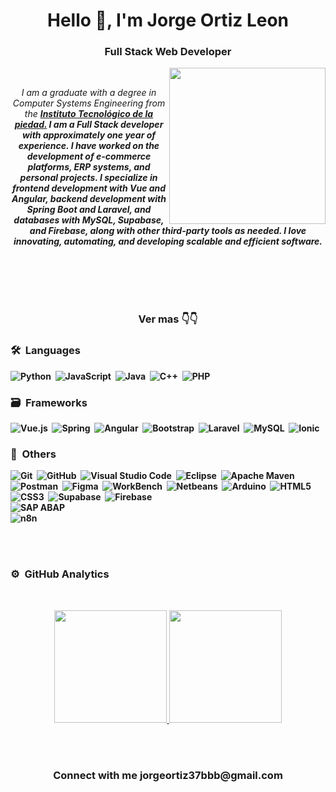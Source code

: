 <h1 align="center">Hello 👋, I'm Jorge Ortiz Leon</h1>
<h3 align="center">Full Stack Web Developer</h3>

<picture> <img align="right" src="https://user-images.githubusercontent.com/74038190/229223263-cf2e4b07-2615-4f87-9c38-e37600f8381a.gif" width = 250px></picture>
<br>
<p align="center">
  <em>
    I am a graduate with a degree in Computer Systems Engineering from the <a href="https://piedad.tecnm.mx/"> <b> Instituto Tecnológico de la piedad.</a>
    I am a Full Stack developer with approximately one year of experience. I have worked on the development of e-commerce platforms, ERP systems, and personal projects.
    I specialize in frontend development with Vue and Angular, backend development with Spring Boot and Laravel, and databases with MySQL, Supabase, and Firebase, along with other third-party tools as needed.
    I love innovating, automating, and developing scalable and efficient software.
  </em> 
  <br><br><br>
</p>
<br>
<br>

<h3 align="center">Ver mas 👇👇 </h3>

### 🛠 &nbsp;Languages 
![Python](https://img.shields.io/badge/python-3670A0?style=for-the-badge&logo=python&logoColor=ffdd54)&nbsp;
![JavaScript](https://img.shields.io/badge/javascript-%23323330.svg?style=for-the-badge&logo=javascript&logoColor=%23F7DF1E)&nbsp;
![Java](https://img.shields.io/badge/java-%23ED8B00.svg?style=for-the-badge&logo=java&logoColor=white)&nbsp;
![C++](https://img.shields.io/badge/c++-%2300599C.svg?style=for-the-badge&logo=c%2B%2B&logoColor=white)&nbsp;
![PHP](https://img.shields.io/badge/PHP-777BB4?style=for-the-badge&logo=php&logoColor=white)&nbsp;

### 🗃 &nbsp;Frameworks 
![Vue.js](https://img.shields.io/badge/vuejs-%2335495e.svg?style=for-the-badge&logo=vuedotjs&logoColor=%234FC08D)&nbsp;
![Spring](https://img.shields.io/badge/spring-%236DB33F.svg?style=for-the-badge&logo=spring&logoColor=white)&nbsp;
![Angular](https://img.shields.io/badge/Angular-DD0031?style=for-the-badge&logo=angular&logoColor=white)&nbsp;
![Bootstrap](https://img.shields.io/badge/bootstrap-%23563D7C.svg?style=for-the-badge&logo=bootstrap&logoColor=white)&nbsp;
![Laravel](https://img.shields.io/badge/Laravel-FF2D20?style=for-the-badge&logo=laravel&logoColor=white)&nbsp;
![MySQL](https://img.shields.io/badge/MySQL-00000F?style=for-the-badge&logo=mysql&logoColor=white)&nbsp;
![Ionic](https://img.shields.io/badge/Ionic-3880FF?style=for-the-badge&logo=ionic&logoColor=white)&nbsp;

### 🧰 &nbsp;Others
![Git](https://img.shields.io/badge/git-%23F05033.svg?style=for-the-badge&logo=git&logoColor=white)&nbsp;
![GitHub](https://img.shields.io/badge/github-%23121011.svg?style=for-the-badge&logo=github&logoColor=white)&nbsp;
![Visual Studio Code](https://img.shields.io/badge/Visual%20Studio%20Code-0078d7.svg?style=for-the-badge&logo=visual-studio-code&logoColor=white)&nbsp;
![Eclipse](https://img.shields.io/badge/Eclipse-FE7A16.svg?style=for-the-badge&logo=Eclipse&logoColor=white)&nbsp;
![Apache Maven](https://img.shields.io/badge/Apache%20Maven-C71A36?style=for-the-badge&logo=Apache%20Maven&logoColor=white)&nbsp;
![Postman](https://img.shields.io/badge/Postman-FF6C37?style=for-the-badge&logo=postman&logoColor=white)&nbsp;
![Figma](https://img.shields.io/badge/figma-%23F24E1E.svg?style=for-the-badge&logo=figma&logoColor=white)&nbsp;
![WorkBench](https://img.shields.io/badge/MySQL-005C84?style=for-the-badge&logo=mysql&logoColor=white)&nbsp;
![Netbeans](https://img.shields.io/badge/apache%20netbeans-1B6AC6?style=for-the-badge&logo=apache%20netbeans%20IDE&logoColor=white)&nbsp;
![Arduino](https://img.shields.io/badge/Arduino_IDE-00979D?style=for-the-badge&logo=arduino&logoColor=white)&nbsp;
![HTML5](https://img.shields.io/badge/html5-%23E34F26.svg?style=for-the-badge&logo=html5&logoColor=white)&nbsp;
![CSS3](https://img.shields.io/badge/css3-%231572B6.svg?style=for-the-badge&logo=css3&logoColor=white)&nbsp;
![Supabase](https://img.shields.io/badge/Supabase-3ECF8E?style=for-the-badge&logo=supabase&logoColor=white)&nbsp;
![Firebase](https://img.shields.io/badge/Firebase-FFCA28?style=for-the-badge&logo=firebase&logoColor=black)&nbsp;  
![SAP ABAP](https://img.shields.io/badge/SAP%20ABAP-0FAAFF?style=for-the-badge&logo=sap&logoColor=white)&nbsp;  
![n8n](https://img.shields.io/badge/n8n-FF5910?style=for-the-badge&logo=n8n&logoColor=white)&nbsp;  

<br>
<br>

### ⚙️ &nbsp;GitHub Analytics
<br>
<p align="center">
<a href="https://github.com/jorgeortizleon">
  <img height="180em" src="https://github-readme-stats-eight-theta.vercel.app/api?username=jorgeortizleon&show_icons=true&theme=algolia&include_all_commits=true&count_private=true"/>
  <img height="180em" src="https://github-readme-stats-eight-theta.vercel.app/api/top-langs/?username=jorgeortizleon&layout=compact&langs_count=8&theme=algolia"/>
</a>
</p>

<br>
<br>

<h3 align="center">Connect with me jorgeortiz37bbb@gmail.com</h3>









